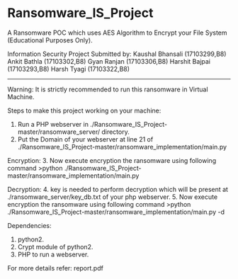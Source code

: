 # Ransomware_IS_Project

A Ransomware POC which uses AES Algorithm to Encrypt your File System (Educational Purposes Only).

Information Security Project Submitted by:
Kaushal Bhansali (17103299,B8)
Ankit Bathla     (17103302,B8)
Gyan Ranjan      (17103306,B8)
Harshit Bajpai   (17103293,B8)
Harsh Tyagi      (17103322,B8)

----------------------------------------------------------------------------------------------------------------------


Warning: It is strictly recommended to run this ransomware in Virtual Machine.

Steps to make this project working on your machine:
1. Run a PHP webserver in ./Ransomware_IS_Project-master/ransomware_server/ directory.
2. Put the Domain of your webserver at line 21 of ./Ransomware_IS_Project-master/ransomware_implementation/main.py

Encryption:
3. Now execute encryption the ransomware using following command
	>python ./Ransomware_IS_Project-master/ransomware_implementation/main.py

Decryption:
4. key is needed to perform decryption which will be present at ./ransomware_server/key_db.txt of your php webserver.
5. Now execute encryption the ransomware using following command
	>python ./Ransomware_IS_Project-master/ransomware_implementation/main.py -d

Dependencies:
1. python2.
2. Crypt module of python2.
3. PHP to run a webserver.

For more details refer:
report.pdf


